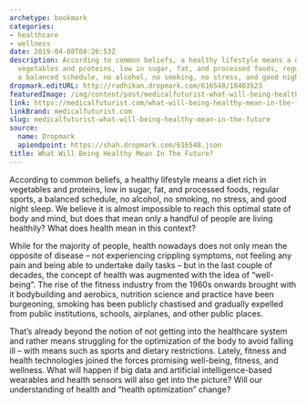 ```yaml
---
archetype: bookmark
categories:
- healthcare
- wellness
date: 2019-04-08T08:26:53Z
description: According to common beliefs, a healthy lifestyle means a diet rich in
  vegetables and proteins, low in sugar, fat, and processed foods, regular sports,
  a balanced schedule, no alcohol, no smoking, no stress, and good night sleep.
dropmark.editURL: http://radhikan.dropmark.com/616548/18403523
featuredImage: /img/content/post/medicalfuturist-what-will-being-healthy-mean-in-the-future.jpeg
link: https://medicalfuturist.com/what-will-being-healthy-mean-in-the-future
linkBrand: medicalfuturist.com
slug: medicalfuturist-what-will-being-healthy-mean-in-the-future
source:
  name: Dropmark
  apiendpoint: https://shah.dropmark.com/616548.json
title: What Will Being Healthy Mean In The Future?
---
```

According to common beliefs, a healthy lifestyle means a diet rich in vegetables and proteins, low in sugar, fat, and processed foods, regular sports, a balanced schedule, no alcohol, no smoking, no stress, and good night sleep. We believe it is almost impossible to reach this optimal state of body and mind, but does that mean only a handful of people are living healthily? What does health mean in this context?

While for the majority of people, health nowadays does not only mean the opposite of disease – not experiencing crippling symptoms, not feeling any pain and being able to undertake daily tasks – but in the last couple of decades, the concept of health was augmented with the idea of “well-being”. The rise of the fitness industry from the 1960s onwards brought with it bodybuilding and aerobics, nutrition science and practice have been burgeoning, smoking has been publicly chastised and gradually expelled from public institutions, schools, airplanes, and other public places.

That’s already beyond the notion of not getting into the healthcare system and rather means struggling for the optimization of the body to avoid falling ill – with means such as sports and dietary restrictions. Lately, fitness and health technologies joined the forces promising well-being, fitness, and wellness. What will happen if big data and artificial intelligence-based wearables and health sensors will also get into the picture? Will our understanding of health and “health optimization” change?

